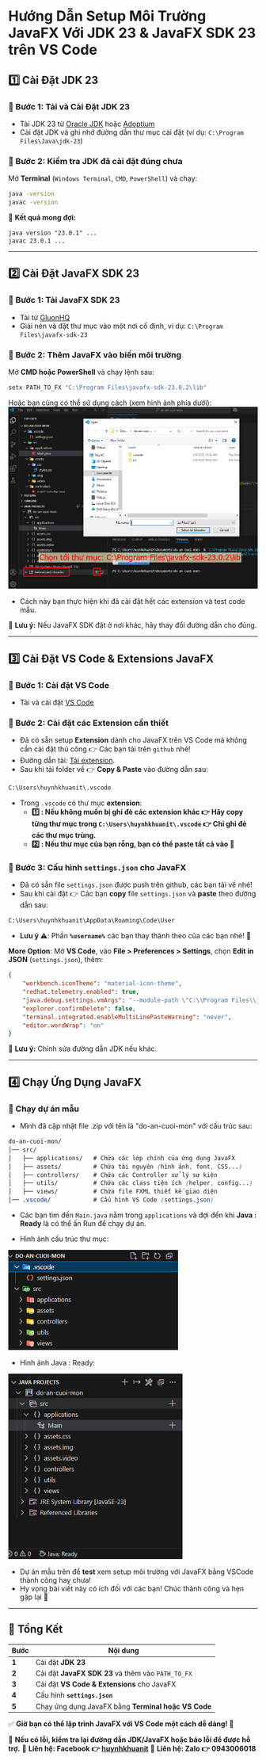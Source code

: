 # **Hướng Dẫn Setup Môi Trường JavaFX Với JDK 23 & JavaFX SDK 23 trên VS Code**

## **1️⃣ Cài Đặt JDK 23**
### **📌 Bước 1: Tải và Cài Đặt JDK 23**
- Tải JDK 23 từ [Oracle JDK](https://www.oracle.com/java/technologies/javase/jdk23-archive-downloads.html) hoặc [Adoptium](https://adoptium.net/)
- Cài đặt JDK và ghi nhớ đường dẫn thư mục cài đặt (ví dụ: `C:\Program Files\Java\jdk-23`)

### **📌 Bước 2: Kiểm tra JDK đã cài đặt đúng chưa**
Mở **Terminal** (`Windows Terminal`, `CMD`, `PowerShell`) và chạy:
```sh
java -version
javac -version
```
📌 **Kết quả mong đợi:**
```
java version "23.0.1" ...
javac 23.0.1 ...
```

---

## **2️⃣ Cài Đặt JavaFX SDK 23**
### **📌 Bước 1: Tải JavaFX SDK 23**
- Tải từ [GluonHQ](https://gluonhq.com/products/javafx/)
- Giải nén và đặt thư mục vào một nơi cố định, ví dụ: `C:\Program Files\javafx-sdk-23`

### **📌 Bước 2: Thêm JavaFX vào biến môi trường**
Mở **CMD hoặc PowerShell** và chạy lệnh sau:
```sh
setx PATH_TO_FX "C:\Program Files\javafx-sdk-23.0.2\lib"
```

Hoặc bạn cũng có thể sử dụng cách (xem hình ảnh phía dưới):
![Hình ảnh 1](./assets/img/image-1.png)

- Cách này bạn thực hiện khi đã cài đặt hết các extension và test code mẫu.

📌 **Lưu ý:** Nếu JavaFX SDK đặt ở nơi khác, hãy thay đổi đường dẫn cho đúng.

---

## **3️⃣ Cài Đặt VS Code & Extensions JavaFX**
### **📌 Bước 1: Cài đặt VS Code**
- Tải và cài đặt [VS Code](https://code.visualstudio.com/)

### **📌 Bước 2: Cài đặt các Extension cần thiết**

- Đã có sẵn setup **Extension** dành cho JavaFX trên VS Code mà không cần cài đặt thủ công 👉 Các bạn tải trên `github` nhé!
- Đường dẫn tải: [Tải extension](https://drive.google.com/drive/folders/1aJgC0fzTgg3i2AaZzvL3PeFsPzc--cWV?usp=sharing).
- Sau khi tải folder về 👉 **Copy & Paste** vào đường dẫn sau:

```sh
C:\Users\huynhkhuanit\.vscode
```

- Trong `.vscode` có thư mục **extension**:
    - **1️⃣ : Nếu không muốn bị ghi đè các extension khác 👉 Hãy copy từng thư mục trong `C:\Users\huynhkhuanit\.vscode` 👉 Chỉ ghi đè các thư mục trùng.**
    - **2️⃣ : Nếu thư mục của bạn rỗng, bạn có thể paste tất cả vào 🚀**

### **📌 Bước 3: Cấu hình `settings.json` cho JavaFX**

- Đã có sẵn file `settings.json` được push trên github, các bạn tải về nhé!
- Sau khi cài đặt 👉 Các bạn **copy** file `settings.json` và **paste** theo đường dẫn sau:

```sh
C:\Users\huynhkhuanit\AppData\Roaming\Code\User
```

- **Lưu ý ⚠️**: Phần **`%username%`** các bạn thay thành theo của các bạn nhé! 🚀

**More Option**: Mở **VS Code**, vào **File > Preferences > Settings**, chọn **Edit in JSON** (`settings.json`), thêm:

```json
{
    "workbench.iconTheme": "material-icon-theme",
    "redhat.telemetry.enabled": true,
    "java.debug.settings.vmArgs": "--module-path \"C:\\Program Files\\javafx-sdk-23.0.2\\lib\" --add-modules javafx.controls,javafx.fxml",
    "explorer.confirmDelete": false,
    "terminal.integrated.enableMultiLinePasteWarning": "never",
    "editor.wordWrap": "on"
}
```

📌 **Lưu ý:** Chỉnh sửa đường dẫn JDK nếu khác.

---

## **4️⃣ Chạy Ứng Dụng JavaFX**

### **🎯 Chạy dự án mẫu**

- Mình đã cập nhật file .zip với tên là "do-an-cuoi-mon" với cấu trúc sau:

```css
do-an-cuoi-mon/
│── src/
│   ├── applications/   # Chứa các lớp chính của ứng dụng JavaFX
│   ├── assets/         # Chứa tài nguyên (hình ảnh, font, CSS...)
│   ├── controllers/    # Chứa các Controller xử lý sự kiện
│   ├── utils/          # Chứa các class tiện ích (helper, config...)
│   ├── views/          # Chứa file FXML thiết kế giao diện
│── .vscode/            # Cấu hình VS Code (settings.json)
```

- Các bạn tìm đến `Main.java` nằm trong `applications` và đợi đến khi **Java : Ready** là có thể ấn Run để chạy dự án.

- Hình ảnh cấu trúc thư mục:

![Hình ảnh 2](./assets/img/image-2.png)

- Hình ảnh Java : Ready:

![Hình ảnh 2](./assets/img/image-3.png)

- Dự án mẫu trên để **test** xem setup môi trường với JavaFX bằng VSCode thành công hay chưa!
- Hy vọng bài viết này có ích đối với các bạn! Chúc thành công và hẹn gặp lại 👋

---

## **🎯 Tổng Kết**
| Bước | Nội dung |
|------|---------|
| **1** | Cài đặt **JDK 23** |
| **2** | Cài đặt **JavaFX SDK 23** và thêm vào `PATH_TO_FX` |
| **3** | Cài đặt **VS Code & Extensions** cho JavaFX |
| **4** | Cấu hình **`settings.json`** |
| **5** | Chạy ứng dụng JavaFX bằng **Terminal hoặc VS Code** |

✅ **Giờ bạn có thể lập trình JavaFX với VS Code một cách dễ dàng! 🚀**

📌 **Nếu có lỗi, kiểm tra lại đường dẫn JDK/JavaFX hoặc báo lỗi để được hỗ trợ.**
📌 **Liên hệ: Facebook 👉 [huynhkhuanit](https://www.facebook.com/huynhkhuanit/)**
📌 **Liên hệ: Zalo 👉 0943006018**
